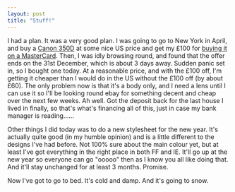 ```yaml
---
layout: post
title: "Stuff!"
---
```

I had a plan. It was a very good plan. I was going to go to New York in April,
and buy a [Canon 350D][1] at some nice US price and get my £100 for [buying it
on a MasterCard][2]. Then, I was idly browsing round, and found that the offer
ends on the 31st December, which is about 3 days away. Sudden panic set in, so
I bought one today. At a reasonable price, and with the £100 off, I'm getting
it cheaper than I would do in the US without the £100 off (by about £60). The
only problem now is that it's a body only, and I need a lens until I can use
it so I'll be looking round ebay for something decent and cheap over the next
few weeks. Ah well. Got the deposit back for the last house I lived in
finally, so that's what's financing all of this, just in case my bank manager
is reading......

Other things I did today was to do a new stylesheet for the new year. It's
actually quite good (in my humble opinion) and is a little different to the
designs I've had before. Not 100% sure about the main colour yet, but at least
I've got everything in the right place in both FF and IE. It'll go up at the
new year so everyone can go "ooooo" then as I know you all like doing that.
And it'll stay unchanged for at least 3 months. Promise.

Now I've got to go to bed. It's cold and damp. And it's going to snow.

   [1]: http://www.canon.co.uk/for_home/product_finder/cameras/digital_slr/eos_350d/index.asp

   [2]: http://www.canonmastercardpromotion.com/
